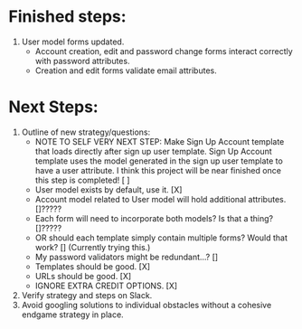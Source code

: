 
# Finished steps:

1. User model forms updated.
	- Account creation, edit and password change forms interact correctly with password attributes.
	- Creation and edit forms validate email attributes.


# Next Steps:
1. Outline of new strategy/questions:
	- NOTE TO SELF VERY NEXT STEP:
		Make Sign Up Account template that loads directly after sign up user template.
		Sign Up Account template uses the model generated in the sign up user template to have a user attribute.
		I think this project will be near finished once this step is completed! [ ]
	- User model exists by default, use it. [X]
	- Account model related to User model will hold additional attributes. []?????
	- Each form will need to incorporate both models?  Is that a thing?  []?????
	- OR should each template simply contain multiple forms?  Would that work? []
		(Currently trying this.)
	- My password validators might be redundant...? []
	- Templates should be good. [X]
	- URLs should be good. [X]
	- IGNORE EXTRA CREDIT OPTIONS. [X]
2. Verify strategy and steps on Slack.
3. Avoid googling solutions to individual obstacles without a cohesive endgame strategy in place.